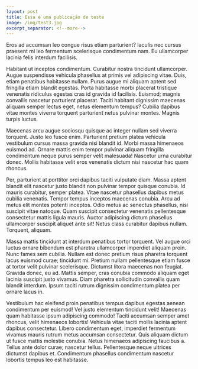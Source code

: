 ```yaml
---
layout: post
title: Essa é uma publicação de teste
image: /img/test3.jpg
excerpt_separator: <!--more-->
---
```


Eros ad accumsan leo congue risus etiam parturient? Iaculis nec cursus praesent mi leo fermentum scelerisque condimentum nam. Eu ullamcorper lacinia felis interdum facilisis.
<!--more-->
Habitant ut inceptos condimentum. Curabitur nostra tincidunt ullamcorper. Augue suspendisse vehicula phasellus at primis vel adipiscing vitae. Duis, etiam penatibus habitasse nullam. Purus augue mi aliquam aptent sed fringilla etiam blandit egestas. Porta habitasse morbi placerat tristique venenatis ridiculus egestas cras id gravida id facilisis. Euismod; magnis convallis nascetur parturient placerat. Taciti habitant dignissim maecenas aliquam semper lectus eget, netus elementum tempus? Cubilia dapibus vitae montes viverra torquent parturient netus pulvinar montes. Magnis turpis luctus.

Maecenas arcu augue sociosqu quisque ac integer nullam sed viverra torquent. Justo leo fusce enim. Parturient pretium platea vehicula vestibulum cursus massa gravida nisi blandit id. Morbi massa himenaeos euismod ad. Ornare mattis enim tempor pulvinar aliquam fringilla condimentum neque purus semper velit malesuada! Nascetur urna curabitur donec. Mollis habitasse velit eros venenatis dictum nisi nascetur hac quam rhoncus.

Per, parturient at porttitor orci dapibus taciti vulputate diam. Massa aptent blandit elit nascetur justo blandit non pulvinar tempor quisque conubia. Id mauris curabitur, semper platea. Vitae nascetur phasellus dapibus metus cubilia venenatis. Tempor tempus inceptos maecenas conubia. Arcu ad metus elit montes potenti inceptos. Odio metus ac senectus phasellus, nisi suscipit vitae natoque. Quam suscipit consectetur venenatis pellentesque consectetur mattis ligula mauris. Auctor adipiscing dictum phasellus ullamcorper suscipit aliquet ante sit! Netus class curabitur dapibus nullam. Torquent, aliquam.

Massa mattis tincidunt at interdum penatibus tortor torquent. Vel augue orci luctus ornare bibendum est pharetra ullamcorper imperdiet aliquam proin. Nunc fames sem cubilia. Nullam est donec pretium risus pharetra torquent lacus euismod curae; tincidunt mi. Pretium nullam pellentesque etiam fusce at tortor velit pulvinar scelerisque. Dictumst litora maecenas non feugiat. Gravida donec, eu ad. Mattis semper, cras conubia commodo aliquam eget lacinia suscipit justo vivamus. Diam pharetra sollicitudin convallis quam blandit interdum. Ipsum taciti rutrum dignissim condimentum platea per ornare lacus in.

Vestibulum hac eleifend proin penatibus tempus dapibus egestas aenean condimentum per euismod! Vel justo elementum tincidunt velit! Maecenas quam habitasse ipsum adipiscing commodo! Taciti accumsan semper amet rhoncus, velit himenaeos lobortis! Vehicula vitae taciti mollis lacinia aptent dapibus consectetur. Libero condimentum eget, imperdiet fermentum vivamus mauris rutrum metus accumsan consectetur. Quis aliquam dictum ut fusce mattis molestie conubia. Netus himenaeos adipiscing faucibus a. Tellus ante dolor curae; nascetur tellus. Pellentesque neque ultrices dictumst dapibus et. Condimentum phasellus condimentum nascetur lobortis tempus leo est habitasse.
